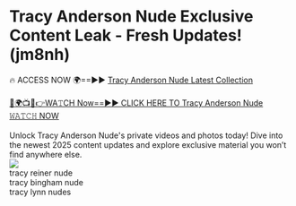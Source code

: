 # Tracy Anderson Nude Exclusive Content Leak - Fresh Updates! (jm8nh)

🔥 ACCESS NOW 🌍==►► <a href="https://tinyurl.com/2mz8nhtm" rel="nofollow">Tracy Anderson Nude Latest Collection</a>
<br><br>
[🔴🌍📺📱👉WA𝚃CH Now==►► CLICK HERE TO Tracy Anderson Nude 𝚆𝙰𝚃𝙲𝙷 NOW](https://tinyurl.com/2mz8nhtm)
<br><br>
Unlock Tracy Anderson Nude's private videos and photos today! Dive into the newest 2025 content updates and explore exclusive material you won’t find anywhere else.
<br>
<a href="https://tinyurl.com/2mz8nhtm" rel="nofollow" data-target="animated-image.originalLink"><img src="https://camo.githubusercontent.com/8a4f000d20f83aca3bf7ec5f350d767afa0574a8a352519fd8cfa583a6f93a33/68747470733a2f2f692e696d6775722e636f6d2f644a486b345a712e676966" data-canonical-src="https://i.imgur.com/dJHk4Zq.gif" style="max-width: 100%; display: inline-block;" data-target="animated-image.originalImage"></a>
<br>
tracy reiner nude<br>
tracy bingham nude<br>
tracy lynn nudes